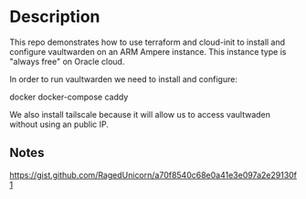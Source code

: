 # Description

This repo demonstrates how to use terraform and cloud-init to install and configure vaultwarden on an ARM Ampere instance. This instance type is "always free" on Oracle cloud.

In order to run vaultwarden we need to install and configure:

docker
docker-compose
caddy

We also install tailscale because it will allow us to access vaultwaden without using an public IP.


## Notes

https://gist.github.com/RagedUnicorn/a70f8540c68e0a41e3e097a2e29130f1



